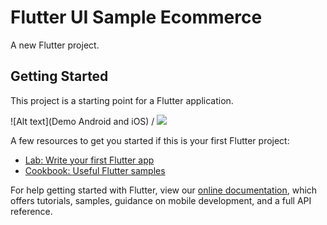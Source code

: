 # Flutter UI Sample Ecommerce

A new Flutter project.

## Getting Started

This project is a starting point for a Flutter application.

![Alt text](Demo Android and iOS) / ![](https://user-images.githubusercontent.com/91531949/146945252-e28f4a8d-b710-4487-90db-325699aa074d.gif)

A few resources to get you started if this is your first Flutter project:

- [Lab: Write your first Flutter app](https://flutter.dev/docs/get-started/codelab)
- [Cookbook: Useful Flutter samples](https://flutter.dev/docs/cookbook)

For help getting started with Flutter, view our
[online documentation](https://flutter.dev/docs), which offers tutorials,
samples, guidance on mobile development, and a full API reference.
